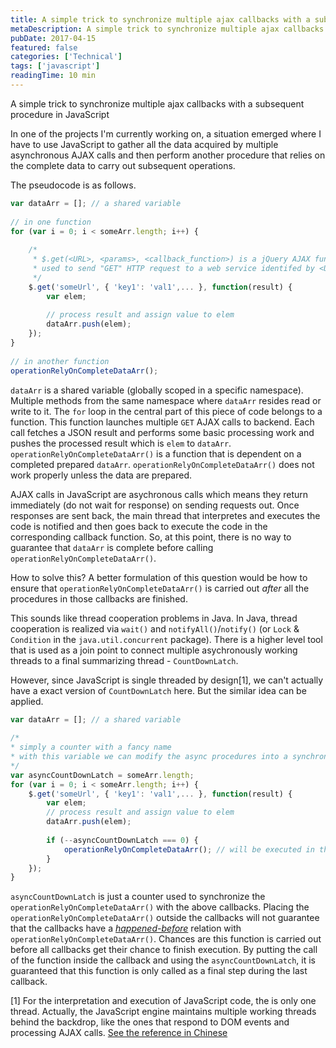 ```yaml
---
title: A simple trick to synchronize multiple ajax callbacks with a subsequent procedure in JavaScript
metaDescription: A simple trick to synchronize multiple ajax callbacks with a subsequent procedure in JavaScript
pubDate: 2017-04-15
featured: false
categories: ['Technical']
tags: ['javascript']
readingTime: 10 min
---
```


A simple trick to synchronize multiple ajax callbacks with a subsequent procedure in JavaScript
 
In one of the projects I'm currently working on, a situation emerged where I have to use JavaScript to gather all the data acquired by multiple asynchronous AJAX calls and then perform another procedure that relies on the complete data to carry out subsequent operations.
 
The pseudocode is as follows.
 
```javascript
var dataArr = []; // a shared variable
 
// in one function
for (var i = 0; i < someArr.length; i++) {
 
    /*
     * $.get(<URL>, <params>, <callback_function>) is a jQuery AJAX function
     * used to send "GET" HTTP request to a web service identifed by <URL>.
     */
    $.get('someUrl', { 'key1': 'val1',... }, function(result) {
        var elem;
 
        // process result and assign value to elem
        dataArr.push(elem);
    });
}
 
// in another function
operationRelyOnCompleteDataArr();
```
 
`dataArr` is a shared variable (globally scoped in a specific namespace). Multiple methods from the same namespace where `dataArr` resides read or write to it. The `for` loop in the central part of this piece of code belongs to a function. This function launches multiple `GET` AJAX calls to backend. Each call fetches a JSON result and performs some basic processing work and pushes the processed result which is `elem` to `dataArr`. `operationRelyOnCompleteDataArr()` is a function that is dependent on a completed prepared `dataArr`. `operationRelyOnCompleteDataArr()` does not work properly unless the data are prepared.
 
AJAX calls in JavaScript are asychronous calls which means they return immediately (do not wait for response) on sending requests out. Once responses are sent back, the main thread that interpretes and executes the code is notified and then goes back to execute the code in the corresponding callback function. So, at this point, there is no way to guarantee that `dataArr` is complete before calling `operationRelyOnCompleteDataArr()`.
 
How to solve this? A better formulation of this question would be how to ensure that `operationRelyOnCompleteDataArr()` is carried out *after* all the procedures in those callbacks are finished.
 
This sounds like thread cooperation problems in Java. In Java, thread cooperation is realized via `wait()` and `notifyAll()`/`notify()` (or `Lock` & `Condition` in the `java.util.concurrent` package). There is a higher level tool that is used as a join point to connect multiple asychronously working threads to a final summarizing thread - `CountDownLatch`.
 
However, since JavaScript is single threaded by design[1], we can't actually have a exact version of `CountDownLatch` here. But the similar idea can be applied.
 
```javascript
var dataArr = []; // a shared variable
 
/*
* simply a counter with a fancy name
* with this variable we can modify the async procedures into a synchronous fashion
*/
var asyncCountDownLatch = someArr.length;
for (var i = 0; i < someArr.length; i++) {
    $.get('someUrl', { 'key1': 'val1',... }, function(result) {
        var elem;
        // process result and assign value to elem
        dataArr.push(elem);
 
        if (--asyncCountDownLatch === 0) {
            operationRelyOnCompleteDataArr(); // will be executed in the last callback
        }
    });
}
```
 
`asyncCountDownLatch` is just a counter used to synchronize the `operationRelyOnCompleteDataArr()` with the above callbacks. Placing the `operationRelyOnCompleteDataArr()` outside the callbacks will not guarantee that the callbacks have a [*happened-before*](https://en.wikipedia.org/wiki/Happened-before) relation with `operationRelyOnCompleteDataArr()`. Chances are this function is carried out before all callbacks get their chance to finish execution. By putting the call of the function inside the callback and using the `asyncCountDownLatch`, it is guaranteed that this function is only called as a final step during the last callback.
 
[1] For the interpretation and execution of JavaScript code, the is only one thread. Actually, the JavaScript engine maintains multiple working threads behind the backdrop, like the ones that respond to DOM events and processing AJAX calls. [See the reference in Chinese](http://blog.csdn.net/alex8046/article/details/51914205)